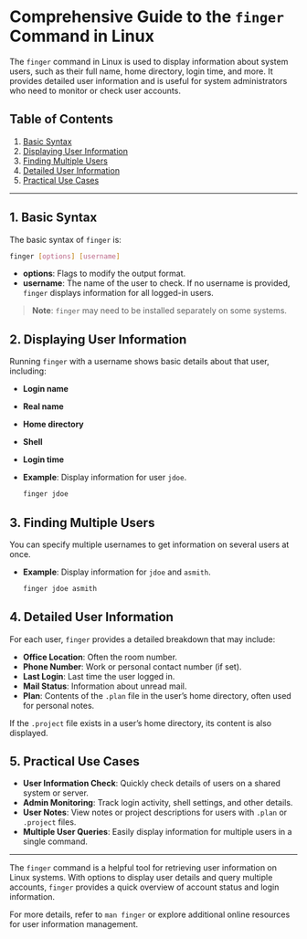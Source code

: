 
# Comprehensive Guide to the `finger` Command in Linux

The `finger` command in Linux is used to display information about system users, such as their full name, home directory, login time, and more. It provides detailed user information and is useful for system administrators who need to monitor or check user accounts.

## Table of Contents
1. [Basic Syntax](#basic-syntax)
2. [Displaying User Information](#displaying-user-information)
3. [Finding Multiple Users](#finding-multiple-users)
4. [Detailed User Information](#detailed-user-information)
5. [Practical Use Cases](#practical-use-cases)

---

## 1. Basic Syntax

The basic syntax of `finger` is:
```bash
finger [options] [username]
```
- **options**: Flags to modify the output format.
- **username**: The name of the user to check. If no username is provided, `finger` displays information for all logged-in users.

> **Note**: `finger` may need to be installed separately on some systems.

## 2. Displaying User Information

Running `finger` with a username shows basic details about that user, including:
- **Login name**
- **Real name**
- **Home directory**
- **Shell**
- **Login time**

- **Example**: Display information for user `jdoe`.
  ```bash
  finger jdoe
  ```

## 3. Finding Multiple Users

You can specify multiple usernames to get information on several users at once.

- **Example**: Display information for `jdoe` and `asmith`.
  ```bash
  finger jdoe asmith
  ```

## 4. Detailed User Information

For each user, `finger` provides a detailed breakdown that may include:
- **Office Location**: Often the room number.
- **Phone Number**: Work or personal contact number (if set).
- **Last Login**: Last time the user logged in.
- **Mail Status**: Information about unread mail.
- **Plan**: Contents of the `.plan` file in the user’s home directory, often used for personal notes.

If the `.project` file exists in a user’s home directory, its content is also displayed.

## 5. Practical Use Cases

- **User Information Check**: Quickly check details of users on a shared system or server.
- **Admin Monitoring**: Track login activity, shell settings, and other details.
- **User Notes**: View notes or project descriptions for users with `.plan` or `.project` files.
- **Multiple User Queries**: Easily display information for multiple users in a single command.

---

The `finger` command is a helpful tool for retrieving user information on Linux systems. With options to display user details and query multiple accounts, `finger` provides a quick overview of account status and login information.

For more details, refer to `man finger` or explore additional online resources for user information management.
